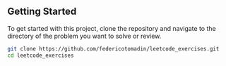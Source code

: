## Getting Started

To get started with this project, clone the repository and navigate to the directory of the problem you want to solve or review.

```sh
git clone https://github.com/federicotomadin/leetcode_exercises.git
cd leetcode_exercises
```
